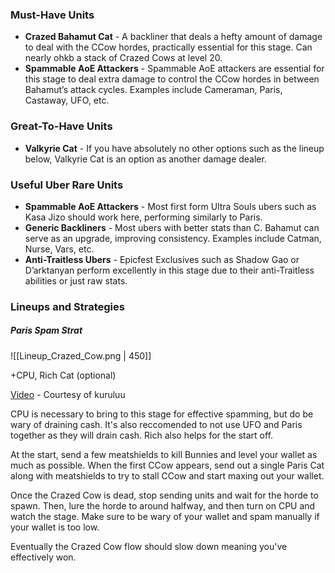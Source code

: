 ### Must-Have Units
- **Crazed Bahamut Cat** - A backliner that deals a hefty amount of damage to deal with the CCow hordes, practically essential for this stage. Can nearly ohkb a stack of Crazed Cows at level 20.
- **Spammable AoE Attackers** - Spammable AoE attackers are essential for this stage to deal extra damage to control the CCow hordes in between Bahamut’s attack cycles. Examples include Cameraman, Paris, Castaway, UFO, etc.
 
### Great-To-Have Units
- **Valkyrie Cat** - If you have absolutely no other options such as the lineup below, Valkyrie Cat is an option as another damage dealer.

### Useful Uber Rare Units
- **Spammable AoE Attackers** - Most first form Ultra Souls ubers such as Kasa Jizo should work here, performing similarly to Paris. 
- **Generic Backliners** - Most ubers with better stats than C. Bahamut can serve as an upgrade, improving consistency. Examples include Catman, Nurse, Vars, etc.
- **Anti-Traitless Ubers** - Epicfest Exclusives such as Shadow Gao or D’arktanyan perform excellently in this stage due to their anti-Traitless abilities or just raw stats.

### Lineups and Strategies
##### Paris Spam Strat
![[Lineup_Crazed_Cow.png | 450]]

+CPU, Rich Cat (optional)

[Video](https://www.youtube.com/watch?v=1H0TpD3-OL0) - Courtesy of kuruluu

CPU is necessary to bring to this stage for effective spamming, but do be wary of draining cash. It's also reccomended to not use UFO and Paris together as they will drain cash. Rich also helps for the start off. 

At the start, send a few meatshields to kill Bunnies and level your wallet as much as possible. When the first CCow appears, send out a single Paris Cat along with meatshields to try to stall CCow and start maxing out your wallet.

Once the Crazed Cow is dead, stop sending units and wait for the horde to spawn. Then, lure the horde to around halfway, and then turn on CPU and watch the stage. Make sure to be wary of your wallet and spam manually if your wallet is too low.

Eventually the Crazed Cow flow should slow down meaning you've effectively won.